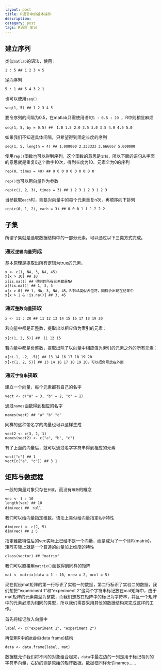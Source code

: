 ```yaml
---
layout: post
title: R语言中的基本操作
description: 
category: post
tags: R语言 笔记
---
```

## 建立序列
类似`matlab`的语法，使用`:`

	1 : 5 ## 1 2 3 4 5
逆向序列

	5 : 1 ## 5 4 3 2 1
也可以使用`seq()`
	
	seq(1, 5) ## 1 2 3 4 5
要令序列的间隔为0.5，在matlab只需使用语句`1 : 0.5 : 20 `，R中则稍显麻烦

	seq(1, 5, by = 0.5) ##　1.0 1.5 2.0 2.5 3.0 3.5 4.0 4.5 5.0
如果我们不知道具体间隔，只希望得到固定长度的序列

	seq(1, 5, length = 4) ## 1.000000 2.333333 3.666667 5.000000
使用`rep()`函数也可以得到序列，这个函数的意思是`复制`，所以下面的语句从字面的意思就是重复0这个数字10次，得到长度为10、元素全为0的序列

	rep(0, times = 40) ## 0 0 0 0 0 0 0 0 0 0
`rep()`也可以用向量作为参数

	rep(c(1, 2, 3), times = 3) ## 1 2 3 1 2 3 1 2 3
当参数取`each`时，则是对向量中的每个元素重复n次，再顺序向下排列

	rep(c(0, 1, 2), each = 3) ## 0 0 0 1 1 1 2 2 2

## 子集
所谓子集就是选取数据结构中的一部分元素，可以通过以下三类方式完成。
### 通过`逻辑向量`完成
基本原理是提取出所有逻辑为true的元素。
	
	x <- c(1, NA, 3, NA, 45)
	x[x > 10] ## 10
	x[is.na()] ## 得到的所有元素都是NA
	x[!is.na()] ## 1, 3, 5 
	x[x > 0] ## 1, NA, 3, NA, 45，R中NA类似占位符，同样会出现在结果中
	x[x > 1 & !is.na()] ## 3, 45

### 通过`整数向量`提取
	x <- 11 : 20 ## 11 12 13 14 15 16 17 18 19 20
若向量中都是正整数，提取出以相应值为索引的元素：

	x[c(1, 2, 5)] ##　11 12 15
若向量中都是负整数，提取出除了以向量中相应值为索引的元素之外的所有元素：

	x[c(-1, -2, -5)] ## 13 14 16 17 18 19 20
	x[-c(1, 2, 5)] ## 13 14 16 17 18 19 20，可以把负号放在外面

### 通过`字符串`提取
建立一个向量，每个元素都有自己的名字

	vect <- c("a" = 3, "b" = 2, "c" = 1)
通过`names`函数得到相应的名字

	names(vect) ## "a" "b" "c"
同样的这种带名字的向量也可以这样生成

	vect2 <- c(3, 2, 1)
	names(vect2) <- c("a", "b", "c")
有了上面的向量后，就可以通过名字字符串得到相应的元素

	vect["c"] ## 1
    vect[c("a", "c")] ## 3 1

## 矩阵与数据框
一般的向量对象只存在`长度`，而没有`维数`的概念

	vec <- 1 : 10
    length(vec) ## 10
    dim(vec) ##　null
我们可以给向量指定维数，语法上类似给向量指定`名字`特性

	dim(vec) <- c(2, 5)
	dim(vec) ## 2 5
指定维数特性后的vec实际上已经不是一个向量，而是成为了一个`矩阵`(matrix)。矩阵实际上就是一个普通的向量加上维度的特性

	class(vector) ## "matrix"
我们可以直接用`matrix()`函数得到同样的矩阵

	mat <- matrix(data = 1 : 10, nrow = 2, ncol = 5)
现在假设mat矩阵的第一行标识了实验一的数据，第二行标识了实验二的数据，我们想把“experiment 1”和“experiment 2”这两个字符串标记放在mat矩阵中，由于mat矩阵的元素类型为整数，而我们想放在矩阵中的标记为字符串，并且一个矩阵中的元素必须为相同的类型，所以我们需要采用其他的数据结构来完成这样的工作。

首先将标记放入向量中

	label <- c("experiment 1", "experiment 2")
再使用R中的`数据框`(data frame)结构

	data <- data.frame(label, mat)
数据框允许我们将不同的对象组合起来，`data`中最左边的一列是用于标记每列的字符串向量，右边的则是原始的矩阵数据。数据框同样允许names......